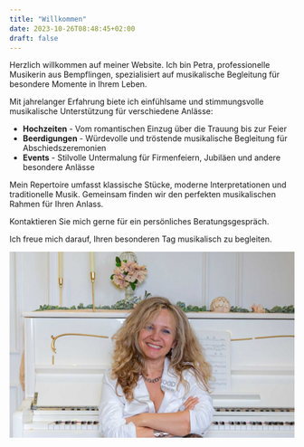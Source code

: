 ```yaml
---
title: "Willkommen"
date: 2023-10-26T08:48:45+02:00
draft: false
---
```


Herzlich willkommen auf meiner Website. Ich bin Petra, professionelle Musikerin aus Bempflingen, spezialisiert auf musikalische Begleitung für besondere Momente in Ihrem Leben.

Mit jahrelanger Erfahrung biete ich einfühlsame und stimmungsvolle musikalische Unterstützung für verschiedene Anlässe:

* **Hochzeiten** - Vom romantischen Einzug über die Trauung bis zur Feier
* **Beerdigungen** - Würdevolle und tröstende musikalische Begleitung für Abschiedszeremonien
* **Events** - Stilvolle Untermalung für Firmenfeiern, Jubiläen und andere besondere Anlässe

Mein Repertoire umfasst klassische Stücke, moderne Interpretationen und traditionelle Musik. Gemeinsam finden wir den perfekten musikalischen Rahmen für Ihren Anlass.

Kontaktieren Sie mich gerne für ein persönliches Beratungsgespräch.

Ich freue mich darauf, Ihren besonderen Tag musikalisch zu begleiten.

![Petra](/images/petra.jpg)